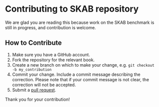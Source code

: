 # Contributing to SKAB repository

We are glad you are reading this because work on the SKAB benchmark is still in progress, and contribution is welcome.

## How to Contribute

1. Make sure you have a GitHub account.
2. Fork the repository for the relevant book.
3. Create a new branch on which to make your change, e.g.
`git checkout -b my_contribution`
4. Commit your change. Include a commit message describing the correction. Please note that if your commit message is not clear, the correction will not be accepted.
5. Submit a [pull request](https://github.com/waico/skab/compare?expand=1).

Thank you for your contribution!
